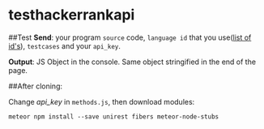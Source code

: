 # testhackerrankapi

##Test
**Send**: your program `source` code, `language id` that you use([list of id's](http://api.hackerrank.com/checker/languages.json)), `testcases` and your `api_key`. 

**Output**: JS Object in the console. Same object stringified in the end of the page. 

##After cloning:

Change *api_key* in `methods.js`, then download modules:
```
meteor npm install --save unirest fibers meteor-node-stubs
```

